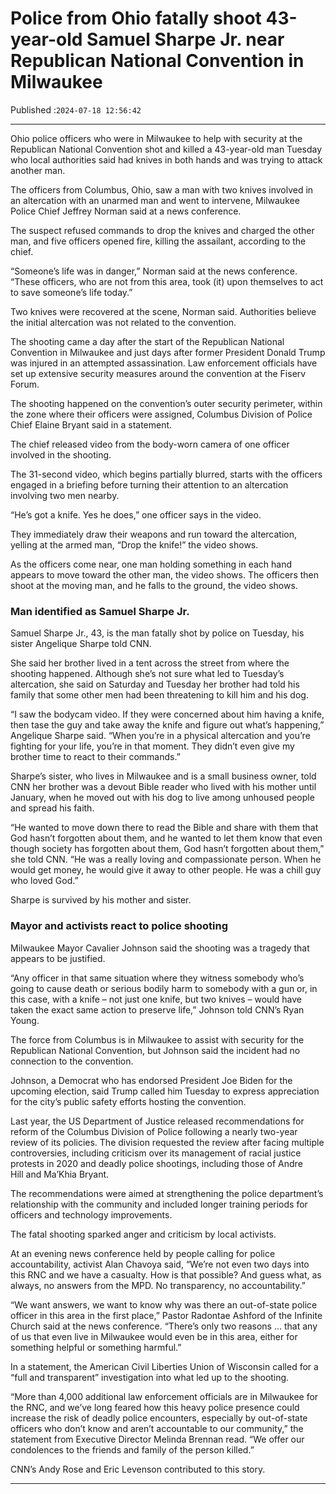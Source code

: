 # Police from Ohio fatally shoot 43-year-old Samuel Sharpe Jr. near Republican National Convention in Milwaukee

Published :`2024-07-18 12:56:42`

---

Ohio police officers who were in Milwaukee to help with security at the Republican National Convention shot and killed a 43-year-old man Tuesday who local authorities said had knives in both hands and was trying to attack another man.

The officers from Columbus, Ohio, saw a man with two knives involved in an altercation with an unarmed man and went to intervene, Milwaukee Police Chief Jeffrey Norman said at a news conference.

The suspect refused commands to drop the knives and charged the other man, and five officers opened fire, killing the assailant, according to the chief.

“Someone’s life was in danger,” Norman said at the news conference. “These officers, who are not from this area, took (it) upon themselves to act to save someone’s life today.”

Two knives were recovered at the scene, Norman said. Authorities believe the initial altercation was not related to the convention.

The shooting came a day after the start of the Republican National Convention in Milwaukee and just days after former President Donald Trump was injured in an attempted assassination. Law enforcement officials have set up extensive security measures around the convention at the Fiserv Forum.

The shooting happened on the convention’s outer security perimeter, within the zone where their officers were assigned, Columbus Division of Police Chief Elaine Bryant said in a statement.

The chief released video from the body-worn camera of one officer involved in the shooting.

The 31-second video, which begins partially blurred, starts with the officers engaged in a briefing before turning their attention to an altercation involving two men nearby.

“He’s got a knife. Yes he does,” one officer says in the video.

They immediately draw their weapons and run toward the altercation, yelling at the armed man, “Drop the knife!” the video shows.

As the officers come near, one man holding something in each hand appears to move toward the other man, the video shows. The officers then shoot at the moving man, and he falls to the ground, the video shows.

### Man identified as Samuel Sharpe Jr.

Samuel Sharpe Jr., 43, is the man fatally shot by police on Tuesday, his sister Angelique Sharpe told CNN.

She said her brother lived in a tent across the street from where the shooting happened. Although she’s not sure what led to Tuesday’s altercation, she said on Saturday and Tuesday her brother had told his family that some other men had been threatening to kill him and his dog.

“I saw the bodycam video. If they were concerned about him having a knife, then tase the guy and take away the knife and figure out what’s happening,” Angelique Sharpe said. “When you’re in a physical altercation and you’re fighting for your life, you’re in that moment. They didn’t even give my brother time to react to their commands.”

Sharpe’s sister, who lives in Milwaukee and is a small business owner, told CNN her brother was a devout Bible reader who lived with his mother until January, when he moved out with his dog to live among unhoused people and spread his faith.

“He wanted to move down there to read the Bible and share with them that God hasn’t forgotten about them, and he wanted to let them know that even though society has forgotten about them, God hasn’t forgotten about them,” she told CNN. “He was a really loving and compassionate person. When he would get money, he would give it away to other people. He was a chill guy who loved God.”

Sharpe is survived by his mother and sister.

### Mayor and activists react to police shooting

Milwaukee Mayor Cavalier Johnson said the shooting was a tragedy that appears to be justified.

“Any officer in that same situation where they witness somebody who’s going to cause death or serious bodily harm to somebody with a gun or, in this case, with a knife – not just one knife, but two knives – would have taken the exact same action to preserve life,” Johnson told CNN’s Ryan Young.

The force from Columbus is in Milwaukee to assist with security for the Republican National Convention, but Johnson said the incident had no connection to the convention.

Johnson, a Democrat who has endorsed President Joe Biden for the upcoming election, said Trump called him Tuesday to express appreciation for the city’s public safety efforts hosting the convention.

Last year, the US Department of Justice released recommendations for reform of the Columbus Division of Police following a nearly two-year review of its policies. The division requested the review after facing multiple controversies, including criticism over its management of racial justice protests in 2020 and deadly police shootings, including those of Andre Hill and Ma’Khia Bryant.

The recommendations were aimed at strengthening the police department’s relationship with the community and included longer training periods for officers and technology improvements.

The fatal shooting sparked anger and criticism by local activists.

At an evening news conference held by people calling for police accountability, activist Alan Chavoya said, “We’re not even two days into this RNC and we have a casualty. How is that possible? And guess what, as always, no answers from the MPD. No transparency, no accountability.”

“We want answers, we want to know why was there an out-of-state police officer in this area in the first place,” Pastor Radontae Ashford of the Infinite Church said at the news conference. “There’s only two reasons … that any of us that even live in Milwaukee would even be in this area, either for something helpful or something harmful.”

In a statement, the American Civil Liberties Union of Wisconsin called for a “full and transparent” investigation into what led up to the shooting.

“More than 4,000 additional law enforcement officials are in Milwaukee for the RNC, and we’ve long feared how this heavy police presence could increase the risk of deadly police encounters, especially by out-of-state officers who don’t know and aren’t accountable to our community,” the statement from Executive Director Melinda Brennan read. “We offer our condolences to the friends and family of the person killed.”

CNN’s Andy Rose and Eric Levenson contributed to this story.

---

